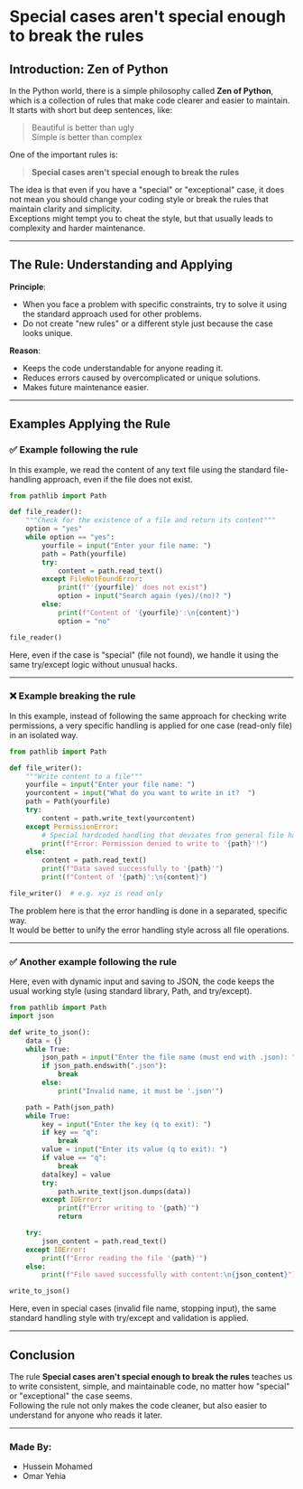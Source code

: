# Special cases aren't special enough to break the rules

## Introduction: Zen of Python
In the Python world, there is a simple philosophy called **Zen of Python**, which is a collection of rules that make code clearer and easier to maintain.  
It starts with short but deep sentences, like:  
> Beautiful is better than ugly  
> Simple is better than complex  

One of the important rules is:
> **Special cases aren't special enough to break the rules**  

The idea is that even if you have a "special" or "exceptional" case, it does not mean you should change your coding style or break the rules that maintain clarity and simplicity.  
Exceptions might tempt you to cheat the style, but that usually leads to complexity and harder maintenance.

---

## The Rule: Understanding and Applying
**Principle**:  
- When you face a problem with specific constraints, try to solve it using the standard approach used for other problems.
- Do not create "new rules" or a different style just because the case looks unique.

**Reason**:  
- Keeps the code understandable for anyone reading it.
- Reduces errors caused by overcomplicated or unique solutions.
- Makes future maintenance easier.

---

## Examples Applying the Rule

### ✅ Example following the rule
In this example, we read the content of any text file using the standard file-handling approach, even if the file does not exist.

```python
from pathlib import Path

def file_reader():
    """Check for the existence of a file and return its content"""
    option = "yes"
    while option == "yes":
        yourfile = input("Enter your file name: ")
        path = Path(yourfile)
        try:
            content = path.read_text()
        except FileNotFoundError:
            print(f"'{yourfile}' does not exist")
            option = input("Search again (yes)/(no)? ")
        else:
            print(f"Content of '{yourfile}':\n{content}")
            option = "no"

file_reader()
```

Here, even if the case is "special" (file not found), we handle it using the same try/except logic without unusual hacks.

---

### ❌ Example breaking the rule
In this example, instead of following the same approach for checking write permissions, a very specific handling is applied for one case (read-only file) in an isolated way.

```python
from pathlib import Path

def file_writer():
    """Write content to a file"""
    yourfile = input("Enter your file name: ")
    yourcontent = input("What do you want to write in it?  ")
    path = Path(yourfile)
    try:
        content = path.write_text(yourcontent)
    except PermissionError:
        # Special hardcoded handling that deviates from general file handling
        print(f"Error: Permission denied to write to '{path}'!")
    else:
        content = path.read_text()
        print(f"Data saved successfully to '{path}'")
        print(f"Content of '{path}':\n{content}")

file_writer()  # e.g. xyz is read only
```

The problem here is that the error handling is done in a separated, specific way.  
It would be better to unify the error handling style across all file operations.

---

### ✅ Another example following the rule
Here, even with dynamic input and saving to JSON, the code keeps the usual working style (using standard library, Path, and try/except).

```python
from pathlib import Path
import json

def write_to_json():
    data = {}
    while True:
        json_path = input("Enter the file name (must end with .json): ")
        if json_path.endswith(".json"):
            break
        else:
            print("Invalid name, it must be '.json'")

    path = Path(json_path)
    while True:
        key = input("Enter the key (q to exit): ")
        if key == "q":
            break
        value = input("Enter its value (q to exit): ")
        if value == "q":
            break
        data[key] = value
        try:
            path.write_text(json.dumps(data))
        except IOError:
            print(f"Error writing to '{path}'")
            return

    try:
        json_content = path.read_text()
    except IOError:
        print(f"Error reading the file '{path}'")
    else:
        print(f"File saved successfully with content:\n{json_content}")

write_to_json()
```

Here, even in special cases (invalid file name, stopping input), the same standard handling style with try/except and validation is applied.

---

## Conclusion
The rule **Special cases aren't special enough to break the rules** teaches us to write consistent, simple, and maintainable code, no matter how "special" or "exceptional" the case seems.  
Following the rule not only makes the code cleaner, but also easier to understand for anyone who reads it later.

---
### Made By:
- Hussein Mohamed
- Omar Yehia
